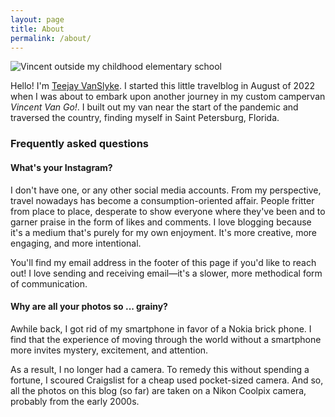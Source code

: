 ```yaml
---
layout: page
title: About
permalink: /about/
---
```


![Vincent outside my childhood elementary
school](/images/vincent-outside-dryden-elementary.jpg)

Hello! I'm [Teejay VanSlyke](http://teejayvanslyke.com). I started this little
travelblog in August of 2022 when I was about to embark upon another journey in
my custom campervan _Vincent Van Go!_. I built out my van near the start of the
pandemic and traversed the country, finding myself in Saint Petersburg,
Florida.

### Frequently asked questions

#### What's your Instagram?

I don't have one, or any other social media accounts. From my perspective,
travel nowadays has become a consumption-oriented affair. People fritter
from place to place, desperate to show everyone where they've been and to
garner praise in the form of likes and comments. I love blogging because
it's a medium that's purely for my own enjoyment. It's more creative, more
engaging, and more intentional.

You'll find my email address in the footer of this page if you'd like to
reach out! I love sending and receiving email—it's a slower, more
methodical form of communication.

#### Why are all your photos so ... grainy?

Awhile back, I got rid of my smartphone in favor of a Nokia brick phone.
I find that the experience of moving through the world without
a smartphone more invites mystery, excitement, and attention.

As a result, I no longer had a camera. To remedy this without spending
a fortune, I scoured Craigslist for a cheap used pocket-sized camera. And
so, all the photos on this blog (so far) are taken on a Nikon Coolpix
camera, probably from the early 2000s.
